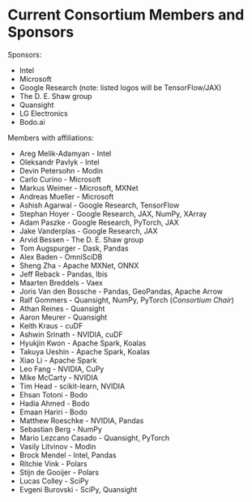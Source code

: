 # Current Consortium Members and Sponsors

Sponsors:

- Intel
- Microsoft
- Google Research (note: listed logos will be TensorFlow/JAX)
- The D. E. Shaw group
- Quansight
- LG Electronics
- Bodo.ai

Members with affiliations:

- Areg Melik-Adamyan - Intel
- Oleksandr Pavlyk - Intel
- Devin Petersohn - Modin
- Carlo Curino - Microsoft
- Markus Weimer - Microsoft, MXNet
- Andreas Mueller - Microsoft
- Ashish Agarwal - Google Research, TensorFlow
- Stephan Hoyer - Google Research, JAX, NumPy, XArray
- Adam Paszke - Google Research, PyTorch, JAX
- Jake Vanderplas - Google Research, JAX
- Arvid Bessen - The D. E. Shaw group
- Tom Augspurger - Dask, Pandas
- Alex Baden - OmniSciDB
- Sheng Zha - Apache MXNet, ONNX
- Jeff Reback - Pandas, Ibis
- Maarten Breddels - Vaex
- Joris Van den Bossche - Pandas, GeoPandas, Apache Arrow
- Ralf Gommers - Quansight, NumPy, PyTorch (_Consortium Chair_)
- Athan Reines - Quansight
- Aaron Meurer - Quansight
- Keith Kraus - cuDF
- Ashwin Srinath - NVIDIA, cuDF
- Hyukjin Kwon - Apache Spark, Koalas
- Takuya Ueshin - Apache Spark, Koalas
- Xiao Li - Apache Spark
- Leo Fang - NVIDIA, CuPy
- Mike McCarty - NVIDIA
- Tim Head - scikit-learn, NVIDIA
- Ehsan Totoni - Bodo
- Hadia Ahmed - Bodo
- Emaan Hariri - Bodo
- Matthew Roeschke - NVIDIA, Pandas
- Sebastian Berg - NumPy
- Mario Lezcano Casado - Quansight, PyTorch
- Vasily Litvinov - Modin
- Brock Mendel - Intel, Pandas
- Ritchie Vink - Polars
- Stijn de Gooijer - Polars
- Lucas Colley - SciPy
- Evgeni Burovski - SciPy, Quansight

